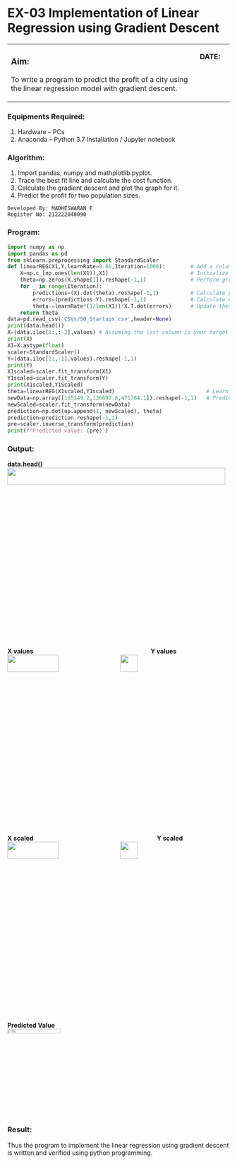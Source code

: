 # EX-03 Implementation of Linear Regression using Gradient Descent
<table>
<tr>
<td width=85% align=left>
    
### Aim:
To write a program to predict the profit of a city using the linear regression model with gradient descent.
</td> 
<td valign=top>

**DATE:**
</td>
</tr> 
</table>

### Equipments Required:
1. Hardware – PCs
2. Anaconda – Python 3.7 Installation / Jupyter notebook
### Algorithm:
1. Import pandas, numpy and mathplotlib.pyplot.
2. Trace the best fit line and calculate the cost function.
3. Calculate the gradient descent and plot the graph for it.
4. Predict the profit for two population sizes.
```
Developed By: MADHESWARAN E
Register No: 212222040090
```
### Program:
```Python
import numpy as np
import pandas as pd
from sklearn.preprocessing import StandardScaler
def linearREG(X1,Y,learnRate=0.01,Iteration=1000):        # Add a column of ones to X for the intercept term
    X=np.c_[np.ones(len(X1)),X1]                          # Initialize theta with zeros
    theta=np.zeros(X.shape[1]).reshape(-1,1)              # Perform gradient descent
    for _ in range(Iteration):
        predictions=(X).dot(theta).reshape(-1,1)          # Calculate predictions
        errors=(predictions-Y).reshape(-1,1)              # Calculate errors
        theta-=learnRate*(1/len(X1))*X.T.dot(errors)      # Update theta using gradient descent
    return theta
data=pd.read_csv('CSVs/50_Startups.csv',header=None)
print(data.head())
X=(data.iloc[1:,:-2].values) # Assuming the last column is your target variable 'Y' and the preceding column
print(X)
X1=X.astype(float)
scaler=StandardScaler()
Y=(data.iloc[1:,-1].values).reshape(-1,1)
print(Y)
X1scaled=scaler.fit_transform(X1)
Y1scaled=scaler.fit_transform(Y)
print(X1scaled,Y1Scaled)
theta=linearREG(X1scaled,Y1scaled)                             # Learn model parameters
newData=np.array([165349.2,136897.8,471784.1]).reshape(-1,1)   # Predict target value for a new data point
newScaled=scaler.fit_transform(newData)
prediction=np.dot(np.append(1, newScaled), theta) 
prediction=prediction.reshape(-1,1) 
pre=scaler.inverse_transform(prediction)
print(f"Predicted value: {pre}")
```
### Output:
**data.head()** <br>
<img height=10% width=99% src="https://github.com/ROHITJAIND/EX-03-Implementation-of-Linear-Regression-Using-Gradient-Descent/assets/118707073/b3ef5ab5-c8d3-42d3-86d5-29eea435dac9"><br><br>
**X values**&emsp;&emsp;&emsp;&emsp;&emsp;&emsp;&emsp;&emsp;&emsp;&emsp;&emsp;&emsp;&emsp;&emsp;&emsp;&emsp;&emsp;&emsp;&emsp;**Y values** <br>
<img height=10% width=48% src="https://github.com/ROHITJAIND/EX-03-Implementation-of-Linear-Regression-Using-Gradient-Descent/assets/118707073/4fa96a4f-0a85-4307-b011-2ab04b73b9a9">&emsp;<img height=10% width=28% src="https://github.com/ROHITJAIND/EX-03-Implementation-of-Linear-Regression-Using-Gradient-Descent/assets/118707073/72810905-e103-4c76-ae8c-8a62f25cce8b"><br>
<br>
**X scaled**&emsp;&emsp;&emsp;&emsp;&emsp;&emsp;&emsp;&emsp;&emsp;&emsp;&emsp;&emsp;&emsp;&emsp;&emsp;&emsp;&emsp;&emsp;&emsp;&emsp;**Y scaled** <br>
<img height=10% width=48% src="https://github.com/ROHITJAIND/EX-03-Implementation-of-Linear-Regression-Using-Gradient-Descent/assets/118707073/9b3626af-2148-45d1-a822-a4019da4a3f5">&emsp;<img height=10% width=28% src="https://github.com/ROHITJAIND/EX-03-Implementation-of-Linear-Regression-Using-Gradient-Descent/assets/118707073/a26092ce-9f5e-47b7-97e2-636a1ffe9dc7"><br><br>
**Predicted Value**<br>
<img height=5% width=49% src="https://github.com/ROHITJAIND/EX-03-Implementation-of-Linear-Regression-Using-Gradient-Descent/assets/118707073/5f807fd5-7777-40aa-9bb4-ac2508e9026e">


### Result:
Thus the program to implement the linear regression using gradient descent is written and verified using python programming.

